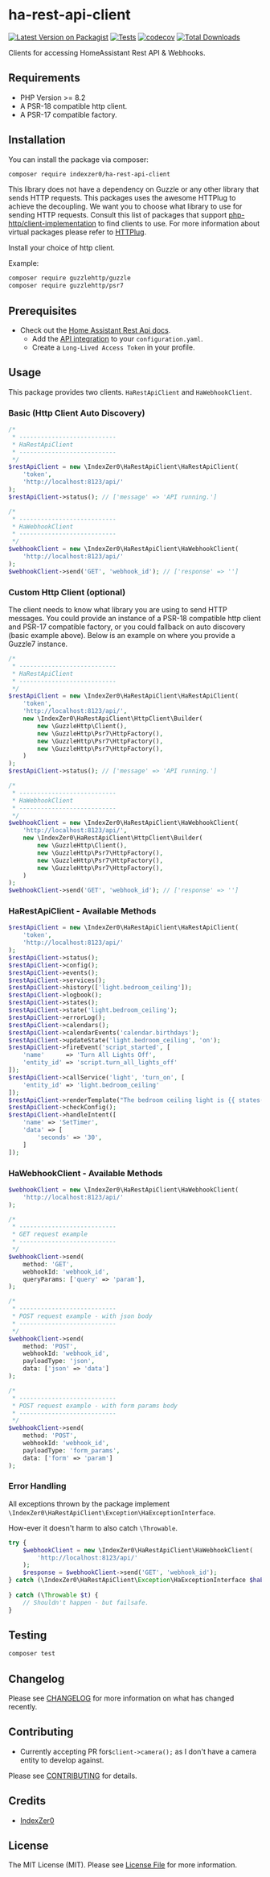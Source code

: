 # ha-rest-api-client

[![Latest Version on Packagist](https://img.shields.io/packagist/v/indexzer0/ha-rest-api-client.svg?style=flat-square)](https://packagist.org/packages/indexzer0/ha-rest-api-client)
[![Tests](https://img.shields.io/github/actions/workflow/status/indexzer0/ha-rest-api-client/run-tests.yml?branch=main&label=tests&style=flat-square)](https://github.com/indexzer0/ha-rest-api-client/actions/workflows/run-tests.yml)
[![codecov](https://codecov.io/gh/IndexZer0/ha-rest-api-client/graph/badge.svg?token=JMF8UG8S4Y)](https://codecov.io/gh/IndexZer0/ha-rest-api-client)
[![Total Downloads](https://img.shields.io/packagist/dt/indexzer0/ha-rest-api-client.svg?style=flat-square)](https://packagist.org/packages/indexzer0/ha-rest-api-client)

Clients for accessing HomeAssistant Rest API & Webhooks.

## Requirements

- PHP Version >= 8.2
- A PSR-18 compatible http client.
- A PSR-17 compatible factory.

## Installation

You can install the package via composer:

```bash
composer require indexzer0/ha-rest-api-client
```

This library does not have a dependency on Guzzle or any other library that sends HTTP requests. This packages uses the awesome HTTPlug to achieve the decoupling. We want you to choose what library to use for sending HTTP requests. Consult this list of packages that support [php-http/client-implementation](https://packagist.org/providers/php-http/client-implementation) to find clients to use. For more information about virtual packages please refer to [HTTPlug](https://docs.php-http.org/en/latest/httplug/users.html).

Install your choice of http client.

Example:
```bash
composer require guzzlehttp/guzzle
composer require guzzlehttp/psr7
```

## Prerequisites

- Check out the [Home Assistant Rest Api docs](https://developers.home-assistant.io/docs/api/rest/).
  - Add the [API integration](https://www.home-assistant.io/integrations/api/) to your `configuration.yaml`.
  - Create a `Long-Lived Access Token` in your profile.

## Usage

This package provides two clients. `HaRestApiClient` and `HaWebhookClient`.

### Basic (Http Client Auto Discovery)
```php
/*
 * ---------------------------
 * HaRestApiClient
 * ---------------------------
 */
$restApiClient = new \IndexZer0\HaRestApiClient\HaRestApiClient(
    'token',
    'http://localhost:8123/api/'
);
$restApiClient->status(); // ['message' => 'API running.']

/*
 * ---------------------------
 * HaWebhookClient
 * ---------------------------
 */
$webhookClient = new \IndexZer0\HaRestApiClient\HaWebhookClient(
    'http://localhost:8123/api/'
);
$webhookClient->send('GET', 'webhook_id'); // ['response' => '']
```

### Custom Http Client (optional)

The client needs to know what library you are using to send HTTP messages. You could provide an instance of a PSR-18 compatible http client and PSR-17 compatible factory, or you could fallback on auto discovery (basic example above). Below is an example on where you provide a Guzzle7 instance.

```php
/*
 * ---------------------------
 * HaRestApiClient
 * ---------------------------
 */
$restApiClient = new \IndexZer0\HaRestApiClient\HaRestApiClient(
    'token',
    'http://localhost:8123/api/',
    new \IndexZer0\HaRestApiClient\HttpClient\Builder(
        new \GuzzleHttp\Client(),
        new \GuzzleHttp\Psr7\HttpFactory(),
        new \GuzzleHttp\Psr7\HttpFactory(),
        new \GuzzleHttp\Psr7\HttpFactory(),
    )
);
$restApiClient->status(); // ['message' => 'API running.']

/*
 * ---------------------------
 * HaWebhookClient
 * ---------------------------
 */
$webhookClient = new \IndexZer0\HaRestApiClient\HaWebhookClient(
    'http://localhost:8123/api/',
    new \IndexZer0\HaRestApiClient\HttpClient\Builder(
        new \GuzzleHttp\Client(),
        new \GuzzleHttp\Psr7\HttpFactory(),
        new \GuzzleHttp\Psr7\HttpFactory(),
        new \GuzzleHttp\Psr7\HttpFactory(),
    )
);
$webhookClient->send('GET', 'webhook_id'); // ['response' => '']
```

### HaRestApiClient - Available Methods

```php
$restApiClient = new \IndexZer0\HaRestApiClient\HaRestApiClient(
    'token',
    'http://localhost:8123/api/'
);
$restApiClient->status();
$restApiClient->config();
$restApiClient->events();
$restApiClient->services();
$restApiClient->history(['light.bedroom_ceiling']);
$restApiClient->logbook();
$restApiClient->states();
$restApiClient->state('light.bedroom_ceiling');
$restApiClient->errorLog();
$restApiClient->calendars();
$restApiClient->calendarEvents('calendar.birthdays');
$restApiClient->updateState('light.bedroom_ceiling', 'on');
$restApiClient->fireEvent('script_started', [
    'name'      => 'Turn All Lights Off',
    'entity_id' => 'script.turn_all_lights_off'
]);
$restApiClient->callService('light', 'turn_on', [
    'entity_id' => 'light.bedroom_ceiling'
]);
$restApiClient->renderTemplate("The bedroom ceiling light is {{ states('light.bedroom_ceiling') }}.");
$restApiClient->checkConfig();
$restApiClient->handleIntent([
    'name' => 'SetTimer',
    'data' => [
        'seconds' => '30',
    ]
]);
```

### HaWebhookClient - Available Methods

```php
$webhookClient = new \IndexZer0\HaRestApiClient\HaWebhookClient(
    'http://localhost:8123/api/'
);

/*
 * ---------------------------
 * GET request example
 * ---------------------------
 */
$webhookClient->send(
    method: 'GET',
    webhookId: 'webhook_id',
    queryParams: ['query' => 'param'],
);

/*
 * ---------------------------
 * POST request example - with json body
 * ---------------------------
 */
$webhookClient->send(
    method: 'POST',
    webhookId: 'webhook_id',
    payloadType: 'json',
    data: ['json' => 'data']
);

/*
 * ---------------------------
 * POST request example - with form params body
 * ---------------------------
 */
$webhookClient->send(
    method: 'POST',
    webhookId: 'webhook_id',
    payloadType: 'form_params',
    data: ['form' => 'param']
);
```

### Error Handling

All exceptions thrown by the package implement `\IndexZer0\HaRestApiClient\Exception\HaExceptionInterface`.

How-ever it doesn't harm to also catch `\Throwable`.



```php
try {
    $webhookClient = new \IndexZer0\HaRestApiClient\HaWebhookClient(
        'http://localhost:8123/api/'
    );
    $response = $webhookClient->send('GET', 'webhook_id');
} catch (\IndexZer0\HaRestApiClient\Exception\HaExceptionInterface $haException) {
    
} catch (\Throwable $t) {
    // Shouldn't happen - but failsafe.
}
```

## Testing

```bash
composer test
```

## Changelog

Please see [CHANGELOG](CHANGELOG.md) for more information on what has changed recently.

## Contributing

- Currently accepting PR for```$client->camera();``` as I don't have a camera entity to develop against.

Please see [CONTRIBUTING](https://github.com/spatie/.github/blob/main/CONTRIBUTING.md) for details.

## Credits

- [IndexZer0](https://github.com/IndexZer0)

## License

The MIT License (MIT). Please see [License File](LICENSE.md) for more information.
